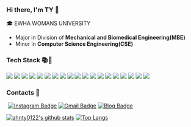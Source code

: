 ### Hi there, I'm TY 👋
:mortar_board: EWHA WOMANS UNIVERSITY
- Major in Division of __Mechanical and Biomedical Engineering(MBE)__
- Minor in __Computer Science Engineering(CSE)__

### Tech Stack :books:🔨
<img src="https://img.shields.io/badge/Python-3766AB?style=flat-square&logo=Python&logoColor=white"/></a>
<img src="https://img.shields.io/badge/tensorflow-FF6F00?style=flat-square&logo=tensorflow&logoColor=white"/></a>
<img src="https://img.shields.io/badge/PyTorch-EE4C2C?style=flat-square&logo=PyTorch&logoColor=white"/></a>
<img src="https://img.shields.io/badge/Keras-D00000?style=flat-square&logo=Keras&logoColor=white"/></a>
<img src="https://img.shields.io/badge/OpenCV-5C3EE8?style=flat-square&logo=OpenCV&logoColor=white"/></a>
<img src="https://img.shields.io/badge/MySQL-4479A1?style=flat-square&logo=MySQL&logoColor=white"/></a>
<img src="https://img.shields.io/badge/MSSQL-CC2927?style=flat-square&logo=Microsoft SQL Server&logoColor=white"/></a>
<img src="https://img.shields.io/badge/PostgreSQL-336791?style=flat-square&logo=PostgreSQL&logoColor=white"/></a>
<img src="https://img.shields.io/badge/C-A8B9CC?style=flat-square&logo=C&logoColor=white"/></a>
<img src="https://img.shields.io/badge/Java-ED8B00?style=flat-square&logo=java&logoColor=white"/></a>
<img src="https://img.shields.io/badge/Mathworks-0076A8?style=flat-square&logo=Mathworks&logoColor=white"/></a>
<img src="https://img.shields.io/badge/R-276DC3?style=flat-square&logo=R&logoColor=white"/></a>
<img src="https://img.shields.io/badge/Ubuntu-E95420?style=flat-square&logo=Ubuntu&logoColor=white"/></a>
<img src="https://img.shields.io/badge/Linux-FCC624?style=flat-square&logo=Linux&logoColor=white"/></a>
<img src="https://img.shields.io/badge/Anaconda-44A833?style=flat-square&logo=Anaconda&logoColor=white"/></a>
<img src="https://img.shields.io/badge/Jupyter-F37626?style=flat-square&logo=Jupyter&logoColor=white"/></a>
<img src="https://img.shields.io/badge/Google_Colab-F9AB00?style=flat-square&logo=Google_Colab&logoColor=white"/></a>
<img src="https://img.shields.io/badge/Git-F05032?style=flat-square&logo=Git&logoColor=white"/></a>
<img src="https://img.shields.io/badge/GitHub-181717?style=flat-square&logo=GitHub&logoColor=white"/></a>



### Contacts 💌
&nbsp;[![Instagram Badge](http://img.shields.io/badge/-Instagram-E4405F?style=flat&logo=Instagram&logoColor=white&link=https://instagram.com/_tae.0_/=https://instagram.com/_tae.0_/)](https://instagram.com/_tae.0_) [![Gmail Badge](https://img.shields.io/badge/Gmail-d14836?style=flat-square&logo=Gmail&logoColor=white&link=mailto:ahnty0122@gmail.com)](mailto:ahnty0122@gmail.com) 
[![Blog Badge](https://img.shields.io/badge/Tech_Blog-EF5C55?style=flat-square&link=https://ahnty0122.tistory.com/)](https://ahnty0122.tistory.com/)

[![ahnty0122's github stats](https://github-readme-stats.vercel.app/api?username=ahnty0122&count_private=true&hide=stars,contribs&show_icons=true&theme=flag-india)](https://github.com/ahnty0122)
[![Top Langs](https://github-readme-stats.vercel.app/api/top-langs/?username=ahnty0122&layout=compact&langs_count=7&hide=kotlin&theme=flag-india)](https://github.com/ahnty0122)

<!--
**ahnty0122/ahnty0122** is a ✨ _special_ ✨ repository because its `README.md` (this file) appears on your GitHub profile.

Here are some ideas to get you started:

- 🔭 I’m currently working on ...
- 🌱 I’m currently learning ...
- 👯 I’m looking to collaborate on ...
- 🤔 I’m looking for help with ...
- 💬 Ask me about ...
- 📫 How to reach me: ...
- 😄 Pronouns: ...
- ⚡ Fun fact: ...

[![ahnty0122's github stats](https://github-readme-stats.vercel.app/api?username=ahnty0122&count_private=true&hide=stars,prs&show_icons=true&theme=flag-india)](https://github.com/ahnty0122/github-readme-stats)
[![Top Langs](https://github-readme-stats.vercel.app/api/top-langs/?username=ahnty0122&layout=compact&theme=flag-india)](https://github.com/ahnty0122)

[![ahnty0122's github stats](https://github-readme-stats.vercel.app/api?username=ahnty0122&count_private=true&hide=stars,prs&show_icons=true&theme=great-gatsby)](https://github.com/ahnty0122/github-readme-stats)
[![Top Langs](https://github-readme-stats.vercel.app/api/top-langs/?username=ahnty0122&layout=compact&theme=great-gatsby)](https://github.com/ahnty0122)

### Awards 🏆 
- 2020 __2nd prize__, 2020 ICT CoC AI contest, Ministry of Science and ICT & National IT Industry Promotion Agency
- 2020 __2nd prize__, 2020 Research Data & AI Competition, KISTI
- __ADsP__(Advanced Data Analytics Semi-Professional) certificate
-->
